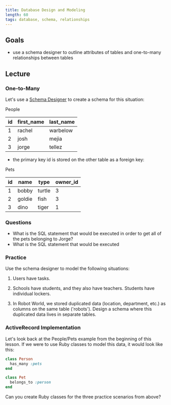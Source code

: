 ```yaml
---
title: Database Design and Modeling
length: 60
tags: database, schema, relationships
---
```


## Goals

* use a schema designer to outline attributes of tables and one-to-many relationships between tables

## Lecture

### One-to-Many

Let's use a [Schema Designer](http://ondras.zarovi.cz/sql/demo/) to create a schema for this situation: 

People

|id |first_name|last_name|
|---|---|---|
|  1| rachel| warbelow  |
|  2|  josh |  mejia |
|  3|  jorge| tellez  |

* the primary key id is stored on the other table as a foreign key:

Pets

|id |name|type|owner_id|
|---|---|---|-----|
|  1| bobby| turtle  | 3|
|  2| goldie |  fish | 3| 
|  3| dino | tiger  | 1| 

### Questions

* What is the SQL statement that would be executed in order to get all of the pets belonging to Jorge? 
* What is the SQL statement that would be executed 

### Practice

Use the schema designer to model the following situations:

1) Users have tasks. 

2) Schools have students, and they also have teachers. Students have individual lockers. 

3) In Robot World, we stored duplicated data (location, department, etc.) as columns on the same table ('robots'). Design a schema where this duplicated data lives in separate tables. 

### ActiveRecord Implementation

Let's look back at the People/Pets example from the beginning of this lesson. If we were to use Ruby classes to model this data, it would look like this:

```ruby
class Person
  has_many :pets
end

class Pet
  belongs_to :person
end
```

Can you create Ruby classes for the three practice scenarios from above? 
